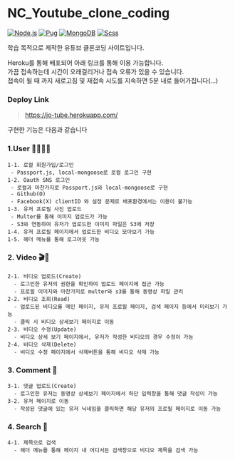 # NC_Youtube_clone_coding


[![Node.js](https://img.shields.io/badge/node->=14.0.0-339933?logo=nodedotjs&logoColor=white&style=for-the-badge)](https://nodejs.org/)
[![Pug](https://img.shields.io/badge/pug-=3.0.2-A86454?logo=pug&logoColor=white&style=for-the-badge)](https://nodejs.org/)
[![MongoDB](https://img.shields.io/badge/mongodb-mongoose=3.0.2-13AA52?logo=mongodb&logoColor=white&style=for-the-badge)](https://nodejs.org/)
[![Scss](https://img.shields.io/badge/scss-=0.2.4-BF4080?logo=sass&logoColor=white&style=for-the-badge)](https://nodejs.org/)


학습 목적으로 제작한 유튜브 클론코딩 사이트입니다.

Heroku를 통해 배포되어 아래 링크를 통해 이용 가능합니다.  
가끔 접속하는데 시간이 오래걸리거나 접속 오류가 있을 수 있습니다.  
접속이 될 때 까지 새로고침 및 재접속 시도를 지속하면 5분 내로 들어가집니다(...)

### Deploy Link
> https://jo-tube.herokuapp.com/

구현한 기능은 다음과 같습니다

### 1.User 🙍‍♂️🙍‍♀️
```
1-1. 로컬 회원가입/로그인
 - Passport.js, local-mongoose로 로컬 로그인 구현
1-2. Oauth SNS 로그인
 - 로컬과 마찬가지로 Passport.js와 local-mongoose로 구현
 - Github(O)
 - Facebook(X) clientID 와 설정 문제로 배포환경에서는 이용이 불가능
1-3. 유저 프로필 사진 업로드
 - Multer를 통해 이미지 업로드가 가능
 - S3와 연동하여 유저가 업로드한 이미지 파일은 S3에 저장
1-4. 유저 프로필 페이지에서 업로드한 비디오 모아보기 가능
1-5. 헤더 메뉴를 통해 로그아웃 가능
```

### 2. Video 🎬🎥
```
2-1. 비디오 업로드(Create)
  - 로그인한 유저의 권한을 확인하여 업로드 페이지에 접근 가능
  - 프로필 이미지와 마찬가지로 multer와 s3를 통해 동영상 파일 관리
2-2. 비디오 조회(Read)
  - 업로드된 비디오를 메인 페이지, 유저 프로필 페이지, 검색 페이지 등에서 미리보기 가능
  - 클릭 시 비디오 상세보기 페이지로 이동
2-3. 비디오 수정(Update)
  - 비디오 상세 보기 페이지에서, 유저가 작성한 비디오의 경우 수정이 가능
2-4. 비디오 삭제(Delete)
  - 비디오 수정 페이지에서 삭제버튼을 통해 비디오 삭제 가능
```

### 3. Comment 📝
```
3-1. 댓글 업로드(Create)
  - 로그인한 유저는 동영상 상세보기 페이지에서 하단 입력창을 통해 댓글 작성이 가능
3-2. 유저 페이지로 이동
  - 작성된 댓글에 있는 유저 닉네임을 클릭하면 해당 유저의 프로필 페이지로 이동 가능
```

### 4. Search 🔎
```
4-1. 제목으로 검색
  - 헤더 메뉴를 통해 페이지 내 어디서든 검색창으로 비디오 제목을 검색 가능
```

